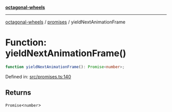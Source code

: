 [**octagonal-wheels**](../../README.md)

***

[octagonal-wheels](../../modules.md) / [promises](../README.md) / yieldNextAnimationFrame

# Function: yieldNextAnimationFrame()

```ts
function yieldNextAnimationFrame(): Promise<number>;
```

Defined in: [src/promises.ts:140](https://github.com/vrtmrz/octagonal-wheels/blob/main/src/promises.ts#L140)

## Returns

`Promise`\<`number`\>
